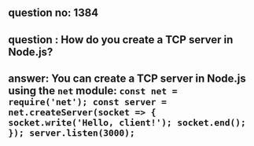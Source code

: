 
      
## question no: 1384

## question : How do you create a TCP server in Node.js?

## answer: You can create a TCP server in Node.js using the `net` module: `const net = require('net'); const server = net.createServer(socket => { socket.write('Hello, client!'); socket.end(); }); server.listen(3000);`
      